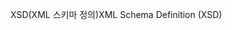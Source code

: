 <span data-ttu-id="4c928-101">XSD(XML 스키마 정의)</span><span class="sxs-lookup"><span data-stu-id="4c928-101">XML Schema Definition (XSD)</span></span>